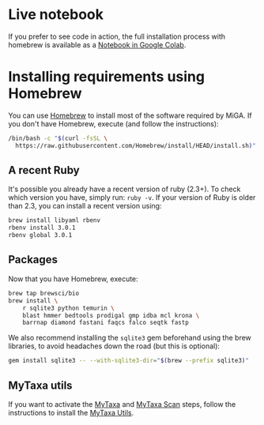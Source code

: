# Live notebook

If you prefer to see code in action, the full installation process
with homebrew is available as a
[Notebook in Google Colab](https://colab.research.google.com/drive/1d4bRsudagAeYqzgmWRicv18c8Y17XEFM).

# Installing requirements using Homebrew

You can use [Homebrew](https://brew.sh/) to install most of the software
required by MiGA.
If you don't have Homebrew, execute (and follow the instructions):

```bash
/bin/bash -c "$(curl -fsSL \
  https://raw.githubusercontent.com/Homebrew/install/HEAD/install.sh)"
```

## A recent Ruby

It's possible you already have a recent version of ruby (2.3+).
To check which version you have, simply run: `ruby -v`.
If your version of Ruby is older than 2.3, you can install a recent
version using:

```bash
brew install libyaml rbenv
rbenv install 3.0.1
rbenv global 3.0.1
```

## Packages

Now that you have Homebrew, execute:

```bash
brew tap brewsci/bio
brew install \
    r sqlite3 python temurin \
    blast hmmer bedtools prodigal gmp idba mcl krona \
    barrnap diamond fastani faqcs falco seqtk fastp
```

We also recommend installing the `sqlite3` gem beforehand using the brew
libraries, to avoid headaches down the road (but this is optional):

```bash
gem install sqlite3 -- --with-sqlite3-dir="$(brew --prefix sqlite3)"
```

## MyTaxa utils

If you want to activate the [MyTaxa](../part5/workflow.md#mytaxa) and
[MyTaxa Scan](../part5/workflow.md#mytaxa-scan) steps, follow the instructions
to install the [MyTaxa Utils](mytaxa.md).

